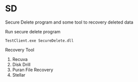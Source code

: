 # SD
Secure Delete program and some tool to recovery deleted data

Run secure delete program

```TestClient.exe SecureDelete.dll```

Recovery Tool
1. Recuva
2. Disk Drill
3. Puran File Recovery
4. Stellar

